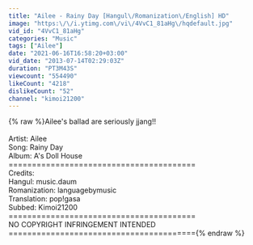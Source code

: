```yaml
---
title: "Ailee - Rainy Day [Hangul\/Romanization\/English] HD"
image: "https:\/\/i.ytimg.com\/vi\/4VvC1_81aHg\/hqdefault.jpg"
vid_id: "4VvC1_81aHg"
categories: "Music"
tags: ["Ailee"]
date: "2021-06-16T16:58:20+03:00"
vid_date: "2013-07-14T02:29:03Z"
duration: "PT3M43S"
viewcount: "554490"
likeCount: "4218"
dislikeCount: "52"
channel: "kimoi21200"
---
```

{% raw %}Ailee's ballad are seriously jjang!!<br /><br />Artist: Ailee<br />Song: Rainy Day<br />Album: A's Doll House<br />========================================<br />Credits:<br />Hangul: music.daum<br />Romanization: languagebymusic<br />Translation: pop!gasa<br />Subbed: Kimoi21200<br />========================================<br />NO COPYRIGHT INFRINGEMENT INTENDED<br />========================================{% endraw %}
